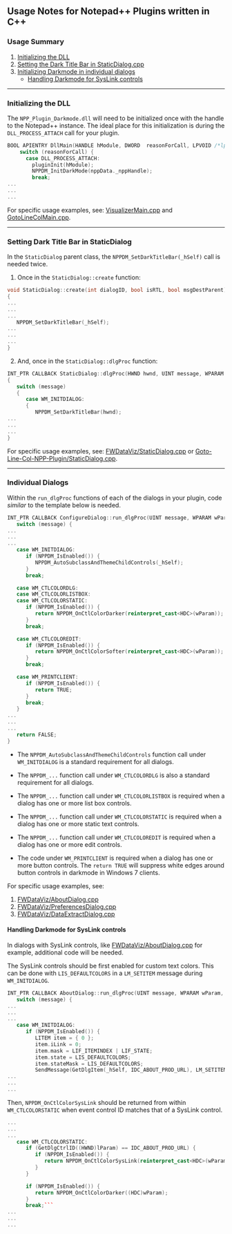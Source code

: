 ## Usage Notes for Notepad++ Plugins written in C++

### Usage Summary
1. [Initializing the DLL](#initializing-the-dll)
2. [Setting the Dark Title Bar in StaticDialog.cpp](#setting-dark-title-bar-in-staticdialog)
3. [Initializing Darkmode in individual dialogs](#individual-dialogs)
   * [Handling Darkmode for SysLink controls](#handling-darkmode-for-syslink-controls)

---

### Initializing the DLL
The `NPP_Plugin_Darkmode.dll` will need to be initialized once with the handle to the Notepad++ instance. The ideal place for this initialization is during the `DLL_PROCESS_ATTACH` call for your plugin.
```C++
BOOL APIENTRY DllMain(HANDLE hModule, DWORD  reasonForCall, LPVOID /*lpReserved*/) {
    switch (reasonForCall) {
      case DLL_PROCESS_ATTACH:
        pluginInit(hModule);
        NPPDM_InitDarkMode(nppData._nppHandle);
        break;
...
...
...
```
For specific usage examples, see: [VisualizerMain.cpp](https://github.com/shriprem/FWDataViz/blob/master/src/VisualizerMain.cpp) and [GotoLineColMain.cpp](https://github.com/shriprem/Goto-Line-Col-NPP-Plugin/blob/master/src/GotoLineColMain.cpp).

---

### Setting Dark Title Bar in StaticDialog
In the `StaticDialog` parent class, the `NPPDM_SetDarkTitleBar(_hSelf)` call is needed twice.

1. Once in the `StaticDialog::create` function:
```C++
void StaticDialog::create(int dialogID, bool isRTL, bool msgDestParent)
{
...
...
...
   NPPDM_SetDarkTitleBar(_hSelf);
...
...
...
}
```


2. And, once in the `StaticDialog::dlgProc` function:
```C++
INT_PTR CALLBACK StaticDialog::dlgProc(HWND hwnd, UINT message, WPARAM wParam, LPARAM lParam)
{
   switch (message)
   {
      case WM_INITDIALOG:
      {
         NPPDM_SetDarkTitleBar(hwnd);
...
...
...
}
```
For specific usage examples, see: [FWDataViz/StaticDialog.cpp](https://github.com/shriprem/FWDataViz/blob/master/src/NPP/StaticDialog.cpp) or [Goto-Line-Col-NPP-Plugin/StaticDialog.cpp](https://github.com/shriprem/Goto-Line-Col-NPP-Plugin/blob/master/src/NPP/StaticDialog.cpp).


---

### Individual Dialogs
Within the `run_dlgProc` functions of each of the dialogs in your plugin, code _similar_ to the template below is needed.


```C++
INT_PTR CALLBACK ConfigureDialog::run_dlgProc(UINT message, WPARAM wParam, LPARAM) {
   switch (message) {
...
...
...
   case WM_INITDIALOG:
      if (NPPDM_IsEnabled()) {
         NPPDM_AutoSubclassAndThemeChildControls(_hSelf);
      }
      break;

   case WM_CTLCOLORDLG:
   case WM_CTLCOLORLISTBOX:
   case WM_CTLCOLORSTATIC:
      if (NPPDM_IsEnabled()) {
         return NPPDM_OnCtlColorDarker(reinterpret_cast<HDC>(wParam));
      }
      break;

   case WM_CTLCOLOREDIT:
      if (NPPDM_IsEnabled()) {
         return NPPDM_OnCtlColorSofter(reinterpret_cast<HDC>(wParam));
      }
      break;

   case WM_PRINTCLIENT:
      if (NPPDM_IsEnabled()) {
         return TRUE;
      }
      break;
   }
...
...
...
   return FALSE;
}
```

* The `NPPDM_AutoSubclassAndThemeChildControls` function call under `WM_INITDIALOG` is a standard requirement for all dialogs.

* The `NPPDM_...` function call under `WM_CTLCOLORDLG` is also a standard requirement for all dialogs.

* The `NPPDM_...` function call under `WM_CTLCOLORLISTBOX` is required when a dialog has one or more list box controls.

* The `NPPDM_...` function call under `WM_CTLCOLORSTATIC` is required when a dialog has one or more static text controls.

* The `NPPDM_...` function call under `WM_CTLCOLOREDIT` is required when a dialog has one or more edit controls.

* The code under `WM_PRINTCLIENT` is required when a dialog has one or more button controls. The `return TRUE` will suppress white edges around button controls in darkmode in Windows 7 clients.

For specific usage examples, see:
1. [FWDataViz/AboutDialog.cpp](https://github.com/shriprem/Goto-Line-Col-NPP-Plugin/blob/master/src/Dialogs/AboutDialog.cpp)
2. [FWDataViz/PreferencesDialog.cpp](https://github.com/shriprem/FWDataViz/blob/master/src/Dialogs/PreferencesDialog.cpp)
3. [FWDataViz/DataExtractDialog.cpp](https://github.com/shriprem/FWDataViz/blob/master/src/Dialogs/DataExtractDialog.cpp)

#### Handling Darkmode for SysLink controls
In dialogs with SysLink controls, like [FWDataViz/AboutDialog.cpp](https://github.com/shriprem/Goto-Line-Col-NPP-Plugin/blob/master/src/Dialogs/AboutDialog.cpp) for example, additional code will be needed.

The SysLink controls should be first enabled for custom text colors. This can be done with `LIS_DEFAULTCOLORS` in a `LM_SETITEM` message during `WM_INITDIALOG`.
```C++
INT_PTR CALLBACK AboutDialog::run_dlgProc(UINT message, WPARAM wParam, LPARAM lParam) {
   switch (message) {
...
...
...
   case WM_INITDIALOG:
      if (NPPDM_IsEnabled()) {
         LITEM item = { 0 };
         item.iLink = 0;
         item.mask = LIF_ITEMINDEX | LIF_STATE;
         item.state = LIS_DEFAULTCOLORS;
         item.stateMask = LIS_DEFAULTCOLORS;
         SendMessage(GetDlgItem(_hSelf, IDC_ABOUT_PROD_URL), LM_SETITEM, 0, (LPARAM)&item);
...
...
...
```

Then, `NPPDM_OnCtlColorSysLink` should be returned from within `WM_CTLCOLORSTATIC` when event control ID matches that of a SysLink control.

```C++
...
...
...
   case WM_CTLCOLORSTATIC:
      if (GetDlgCtrlID((HWND)lParam) == IDC_ABOUT_PROD_URL) {
         if (NPPDM_IsEnabled()) {
            return NPPDM_OnCtlColorSysLink(reinterpret_cast<HDC>(wParam));
         }
      }

      if (NPPDM_IsEnabled()) {
         return NPPDM_OnCtlColorDarker((HDC)wParam);
      }
      break;```
...
...
...
```

